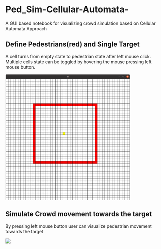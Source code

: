 # Ped_Sim-Cellular-Automata-
A GUI based notebook for visualizing crowd simulation based on Cellular Automata Approach

## Define Pedestrians(red) and Single Target
A cell turns from empty state to pedestrian state after left mouse click. Multiple cells state can be toggled by hovering the mouse pressing left mouse button.

<img src="images/Screenshot from 2022-09-29 18-56-40.png" height=400 width=400>

## Simulate Crowd movement towards the target 
By pressing left mouse button user can visualize pedestrian movement towards the target 

<img src="https://user-images.githubusercontent.com/102038814/193093534-909848f8-663b-45f5-89da-a54d1be0c8b7.png" width="400" />
